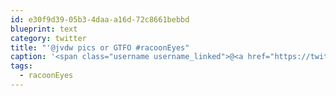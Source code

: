 ```yaml
---
id: e30f9d39-05b3-4daa-a16d-72c8661bebbd
blueprint: text
category: twitter
title: "'@jvdw pics or GTFO #racoonEyes"
caption: '<span class="username username_linked">@<a href="https://twitter.com/jvdw" title="John van der Woude">jvdw</a></span> pics or GTFO <span class="hashtag hashtag_local">#<a href="http://tweettemp.darylchymko.ca/?tag=racooneyes">racoonEyes</a>'
tags:
  - racoonEyes
---
```

